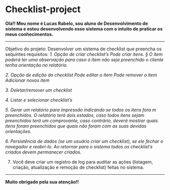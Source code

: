 # Checklist-project

**Olá!! Meu nome é Lucas Rabelo, sou aluno de Desenvolvimento de sistema e estou desenvolvendo
esse sistema com o intuito de praticar os meus conhecimentos.**
_________________________________________________________________________________________________________________________________________
Objetivo do projeto:
Desenvolver um sistema de checklist que preencha os sequintes requisitos:
_1.  Opção de criar checklist’s Pode criar itens.
§  O item poderá ter uma observação para caso o item não seja preenchido o cliente tenha orientação no relatório._

_2.  Opção de edição do checklist
      Pode editar o item
      Pode remover o item
      Adicionar novos item_

_3.  Deletar/remover um checklist_

_4.  Listar e selecionar checklist’s_

_5.  Gerar um relatório para impressão indicando se todos os itens fora m preenchidos. O relatório terá dois estados, caso todos itens sejam preenchidos terá um comprovante, caso contrário, deverá mostrar quais itens foram preenchidos que quais não foram com as suas devidas orientações._

_6.  Persistência de dados (se um usuário criar um checklist), se ele fechar o navegador e reabri-lo. Ao retornar para o sistema todos os checklist’s criados devem permanecer criados._

7.   Você deve criar um registro de log para auditar as ações (listagem, criação, atualização e remoção de checklist) feitas no sistema.
-----------------------------------------------------------------------------------------------------------------------------------------
**Muito obrigado pela sua atenção!!**
